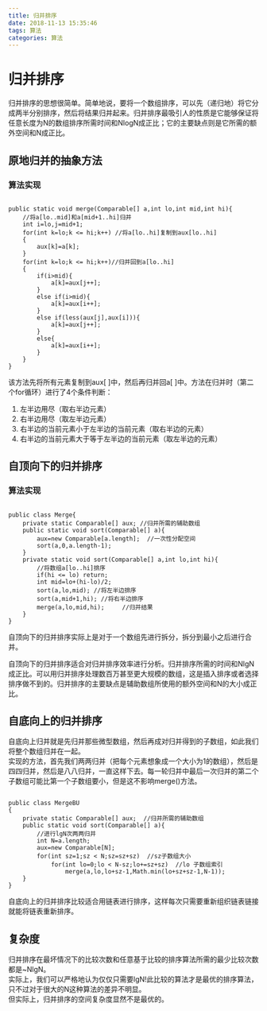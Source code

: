 ```yaml
---
title: 归并排序
date: 2018-11-13 15:35:46
tags: 算法
categories: 算法
---
```


# 归并排序

归并排序的思想很简单。简单地说，要将一个数组排序，可以先（递归地）将它分成两半分别排序，然后将结果归并起来。归并排序最吸引人的性质是它能够保证将任意长度为N的数组排序所需时间和NlogN成正比；它的主要缺点则是它所需的额外空间和N成正比。

## 原地归并的抽象方法

### 算法实现

<pre><code>
public static void merge(Comparable[] a,int lo,int mid,int hi){
    //将a[lo..mid]和a[mid+1..hi]归并
    int i=lo,j=mid+1;
    for(int k=lo;k <= hi;k++) //将a[lo..hi]复制到aux[lo..hi]
    {
        aux[k]=a[k];
    }
    for(int k=lo;k <= hi;k++)//归并回到a[lo..hi]
    {
        if(i>mid){
            a[k]=aux[j++];
        }
        else if(i>mid){
            a[k]=aux[i++];
        }
        else if(less(aux[j],aux[i])){
            a[k]=aux[j++];
        }
        else{
            a[k]=aux[i++];
        }
    }
}
</code></pre>

该方法先将所有元素复制到aux[ ]中，然后再归并回a[ ]中。方法在归并时（第二个for循环）进行了4个条件判断：
1. 左半边用尽（取右半边元素）
2. 右半边用尽（取左半边元素）
3. 右半边的当前元素小于左半边的当前元素（取右半边的元素）
4. 右半边的当前元素大于等于左半边的当前元素（取左半边的元素）

## 自顶向下的归并排序

### 算法实现

<pre><code>
public class Merge{
    private static Comparable[] aux; //归并所需的辅助数组
    public static void sort(Comparable[] a){
        aux=new Comparable[a.length];  //一次性分配空间
        sort(a,0,a.length-1);
    }
    private static void sort(Comparable[] a,int lo,int hi){
        //将数组a[lo..hi]排序
        if(hi <= lo) return;
        int mid=lo+(hi-lo)/2;
        sort(a,lo,mid); //将左半边排序
        sort(a,mid+1,hi); //将右半边排序
        merge(a,lo,mid,hi);     //归并结果
    }
}
</code></pre>

自顶向下的归并排序实际上是对于一个数组先进行拆分，拆分到最小之后进行合并。  

自顶向下的归并排序适合对归并排序效率进行分析。归并排序所需的时间和NlgN成正比。可以用归并排序处理数百万甚至更大规模的数组，这是插入排序或者选择排序做不到的。归并排序的主要缺点是辅助数组所使用的额外空间和N的大小成正比。

## 自底向上的归并排序

自底向上归并就是先归并那些微型数组，然后再成对归并得到的子数组，如此我们将整个数组归并在一起。  
实现的方法，首先我们两两归并（把每个元素想象成一个大小为1的数组），然后是四四归并，然后是八八归并，一直这样下去。每一轮归并中最后一次归并的第二个子数组可能比第一个子数组要小，但是这不影响merge()方法。

<pre><code>
public class MergeBU
{
    private static Comparable[] aux;  //归并所需的辅助数组
    public static void sort(Comparable[] a){
        //进行lgN次两两归并
        int N=a.length;
        aux=new Comparable[N];
        for(int sz=1;sz < N;sz=sz+sz)  //sz子数组大小
            for(int lo=0;lo < N-sz;lo+=sz+sz)  //lo 子数组索引
                merge(a,lo,lo+sz-1,Math.min(lo+sz+sz-1,N-1));
    }
}
</code></pre>

自底向上的归并排序比较适合用链表进行排序，这样每次只需要重新组织链表链接就能将链表重新排序。

## 复杂度

归并排序在最坏情况下的比较次数和任意基于比较的排序算法所需的最少比较次数都是~NlgN。  
实际上，我们可以严格地认为仅仅只需要lgN!此比较的算法才是最优的排序算法，只不过对于很大的N这种算法的差异不明显。  
但实际上，归并排序的空间复杂度显然不是最优的。